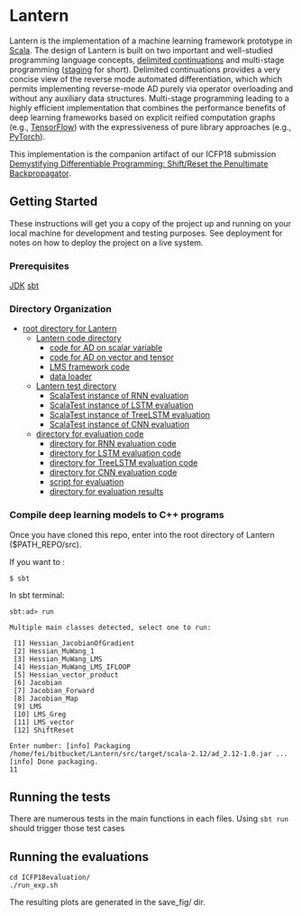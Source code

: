 # Lantern

Lantern is the implementation of a machine learning framework prototype in [Scala](http://scala-lang.org/). The design of Lantern is built on two important and well-studied programming language concepts, [delimited continuations](http://web.cecs.pdx.edu/~apt/icfp09_accepted_papers/113.html) and multi-stage programming ([staging](https://scala-lms.github.io/) for short). Delimited continuations provides a very concise view of the reverse mode automated differentiation, which which permits implementing reverse-mode AD purely via operator overloading and without any auxiliary data structures. Multi-stage programming leading to a highly efficient implementation that combines the performance benefits of deep learning frameworks based on explicit reified computation graphs (e.g., [TensorFlow](https://www.tensorflow.org/)) with the expressiveness of pure library approaches (e.g., [PyTorch](http://pytorch.org/)).

This implementation is the companion artifact of our ICFP18 submission [Demystifying Differentiable Programming: Shift/Reset the Penultimate Backpropagator](https://arxiv.org). 

## Getting Started

These instructions will get you a copy of the project up and running on your local machine for development and testing purposes. See deployment for notes on how to deploy the project on a live system.

### Prerequisites

[JDK](http://www.oracle.com/technetwork/java/javase/downloads/index.html)
[sbt](https://www.scala-sbt.org/1.0/docs/)

### Directory Organization
* [root directory for Lantern](./src)
  * [Lantern code directory](./src/main/scala/lantern)
    * [code for AD on scalar variable](./src/main/scala/lantern/ad_lms.scala)
    * [code for AD on vector and tensor](./src/main/scala/lantern/ad_lms_vector.scala)
    * [LMS framework code](./src/main/scala/lantern/dslapi.scala)
    * [data loader](./src/main/scala/lantern/scanner.scala)
  * [Lantern test directory](./src/test/scala/lantern)
      * [ScalaTest instance of RNN evaluation](./src/test/scala/lantern/vanillaRNN.scala)
      * [ScalaTest instance of LSTM evaluation](./src/test/scala/lantern/LSTM.scala)
      * [ScalaTest instance of TreeLSTM evaluation](./src/test/scala/lantern/sentimentTreeLSTM.scala)
      * [ScalaTest instance of CNN evaluation](./src/test/scala/lantern/mnistCNN.scala)
  * [directory for evaluation code](./src/out/ICFP18evaluation)
      * [directory for RNN evaluation code](./src/out/ICFP18evaluation/evaluationRNN)
      * [directory for LSTM evaluation code](./src/out/ICFP18evaluation/evaluationLSTM)
      * [directory for TreeLSTM evaluation code](./src/out/ICFP18evaluation/evaluationTreeLSTM)
      * [directory for CNN evaluation code](./src/out/ICFP18evaluation/evaluationCNN)
      * [script for evaluation](./src/out/ICFP18evaluation/run_exp.sh)
      * [directory for evaluation results](./src/out/ICFP18evaluation/save_fig/)
      
### Compile deep learning models to C++ programs

Once you have cloned this repo, enter into the root directory of Lantern ($PATH_REPO/src).

If you want to :

```
$ sbt 
```

In sbt terminal:

```
sbt:ad> run

Multiple main classes detected, select one to run:

 [1] Hessian_JacobianOfGradient
 [2] Hessian_MuWang_1
 [3] Hessian_MuWang_LMS
 [4] Hessian_MuWang_LMS_IFLOOP
 [5] Hessian_vector_product
 [6] Jacobian
 [7] Jacobian_Forward
 [8] Jacobian_Map
 [9] LMS
 [10] LMS_Greg
 [11] LMS_vector
 [12] ShiftReset

Enter number: [info] Packaging /home/fei/bitbucket/Lantern/src/target/scala-2.12/ad_2.12-1.0.jar ...
[info] Done packaging.
11
```


## Running the tests

There are numerous tests in the main functions in each files. Using ``sbt run`` should trigger those test cases

## Running the evaluations

```
cd ICFP18evaluation/
./run_exp.sh
```
The resulting plots are generated in the save_fig/ dir.
